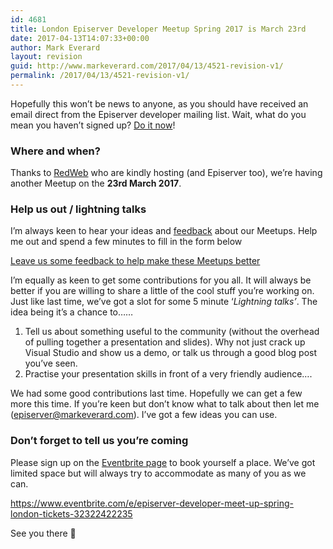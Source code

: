 ```yaml
---
id: 4681
title: London Episerver Developer Meetup Spring 2017 is March 23rd
date: 2017-04-13T14:07:33+00:00
author: Mark Everard
layout: revision
guid: http://www.markeverard.com/2017/04/13/4521-revision-v1/
permalink: /2017/04/13/4521-revision-v1/
---
```

Hopefully this won&#8217;t be news to anyone, as you should have received an email direct from the Episerver developer mailing list. Wait, what do you mean you haven&#8217;t signed up? [Do it now](https://world.episerver.com/System/Users-and-profiles/Register1/)!

### Where and when?

Thanks to [RedWeb](https://www.redweb.com/) who are kindly hosting (and Episerver too), we&#8217;re having another Meetup on the **23rd March 2017**.&nbsp;

### Help us out / lightning talks

I&#8217;m always keen to hear your ideas and [feedback](https://docs.google.com/forms/d/e/1FAIpQLScc2B66UTHib4W8l4PiVBnVmunjUwoMqJHE56FTiVvHjQIWPQ/viewform) about our Meetups. Help me out and spend a few minutes to fill in the form below

[Leave us some feedback to help make these Meetups better](https://docs.google.com/forms/d/e/1FAIpQLScc2B66UTHib4W8l4PiVBnVmunjUwoMqJHE56FTiVvHjQIWPQ/viewform)

I&#8217;m equally as keen to get some contributions for you all. It will always be better if you are willing to share a little of the cool stuff you&#8217;re working on. Just like last time, we&#8217;ve got a slot for some 5 minute &#8216;_Lightning talks&#8217;_. The idea being it&#8217;s a chance to&#8230;&#8230;

  1. Tell us about something useful to the community (without the overhead of pulling together a presentation and slides). Why not just crack up Visual Studio and show us a demo, or talk us through a good blog post you&#8217;ve seen.
  2. Practise your presentation skills in front of a very friendly audience&#8230;.

We had some good contributions last time. Hopefully we can get a few more this time. If you&#8217;re keen but don&#8217;t know what to talk about then let me (episerver@markeverard.com). I&#8217;ve got a few ideas you can use.

### Don&#8217;t forget to tell us you&#8217;re coming

Please sign up on the [Eventbrite page](https://www.eventbrite.com/e/episerver-developer-meet-up-spring-london-tickets-32322422235) to book yourself a place. We&#8217;ve got limited space but will always try to accommodate as many of you as we can.

<https://www.eventbrite.com/e/episerver-developer-meet-up-spring-london-tickets-32322422235>

See you there 🙂

&nbsp;

###
